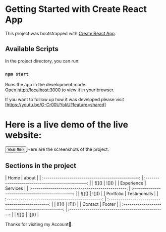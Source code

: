 # Getting Started with Create React App

This project was bootstrapped with [Create React App](https://github.com/facebook/create-react-app).

## Available Scripts

In the project directory, you can run:

### `npm start`

Runs the app in the development mode.\
Open [http://localhost:3000](http://localhost:3000) to view it in your browser.

If you want to folllow up how it was developed please visit [https://youtu.be/G-Cr00UYokU?feature=shared]

# Here is a live demo of the live website:
<a href="https://clouthacker.github.io/react-portfolio">
  <button type="button" class="btn btn-outline-primary">Visit Site</button>
</a>
Here are the screenshots of the project:
                                    <h2>Sections in the project</h2>
|                    Home                            |                   about                            |
| :------------------------------------------------: | :------------------------------------------------: |
| ![](<src/assets/screenshots/Screenshot%20(1).png>) | ![](<src/assets/screenshots/Screenshot%20(2).png>) |
|                 Experience                         |                   Services                         |
| :------------------------------------------------: | :------------------------------------------------: |
| ![](<src/assets/screenshots/Screenshot (3).png>)   | ![](<src/assets/screenshots/Screenshot%20(4).png>) |
|                 Portfolio                          |                   Testimonials                     |
| :------------------------------------------------: | :------------------------------------------------: |
| ![](<src/assets/screenshots/Screenshot%20(5).png>) | ![](<src/assets/screenshots/Screenshot%20(6).png>) |
|                   Contact                          |                          Footer                    |
| :------------------------------------------------: | :------------------------------------------------: |
| ![](<src/assets/screenshots/Screenshot (7).png>)   | ![](<src/assets/screenshots/Screenshot%20(8).png>) |

Thanks for visiting my Account🙏.
